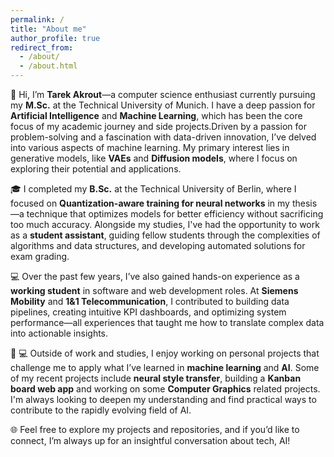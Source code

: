 ```yaml
---
permalink: /
title: "About me"
author_profile: true
redirect_from: 
  - /about/
  - /about.html
---
```


👋 Hi, I’m **Tarek Akrout**—a computer science enthusiast currently pursuing my **M.Sc.** at the Technical University of Munich. I have a deep passion for **Artificial Intelligence** and **Machine Learning**, which has been the core focus of my academic journey and side projects.Driven by a passion for problem-solving and a fascination with data-driven innovation, I’ve delved into various aspects of machine learning. My primary interest lies in generative models, like **VAEs** and **Diffusion models**, where I focus on exploring their potential and applications.


🎓 I completed my **B.Sc.** at the Technical University of Berlin, where I focused on **Quantization-aware training for neural networks** in my thesis—a technique that optimizes models for better efficiency without sacrificing too much accuracy. Alongside my studies, I've had the opportunity to work as a **student assistant**, guiding fellow students through the complexities of algorithms and data structures, and developing automated solutions for exam grading.

💻 Over the past few years, I’ve also gained hands-on experience as a **working student** in software and web development roles. At **Siemens Mobility** and **1&1 Telecommunication**, I contributed to building data pipelines, creating intuitive KPI dashboards, and optimizing system performance—all experiences that taught me how to translate complex data into actionable insights.

🚀 💻 Outside of work and studies, I enjoy working on personal projects that challenge me to apply what I’ve learned in **machine learning** and **AI**. Some of my recent projects include **neural style transfer**, building a **Kanban board web app** and working on some **Computer Graphics** related projects. I'm always looking to deepen my understanding and find practical ways to contribute to the rapidly evolving field of AI.


🌐 Feel free to explore my projects and repositories, and if you’d like to connect, I’m always up for an insightful conversation about tech, AI!
